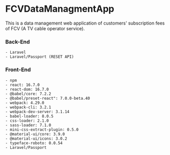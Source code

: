# FCVDataManagmentApp
This is a data management web application of customers' subscription fees of FCV (A TV cable operator service).
### Back-End
    - Laravel
    - Laravel/Passport (RESET API)
### Front-End
    - npm
    - react: 16.7.0
    - react-dom: 16.7.0
    - @babel/core: 7.2.2
    - @babel/preset-react": 7.0.0-beta.40
    - webpack: 4.29.0
    - webpack-cli: 3.2.1
    - webpack-dev-server: 3.1.14
    - babel-loader: 8.0.5
    - css-loader: 2.1.0
    - sass-loader: 7.1.0
    - mini-css-extract-plugin: 0.5.0
    - @material-ui/core: 3.9.0
    - @material-ui/icons: 3.0.2
    - typeface-roboto: 0.0.54
    - Laravel/Passport